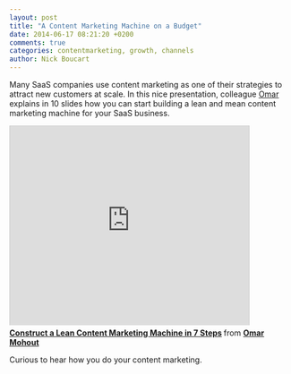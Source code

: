 ```yaml
---
layout: post
title: "A Content Marketing Machine on a Budget"
date: 2014-06-17 08:21:20 +0200
comments: true
categories: contentmarketing, growth, channels
author: Nick Boucart
---
```

Many SaaS companies use content marketing as one of their strategies to attract new customers at scale. In this nice presentation, colleague [Omar](https://twitter.com/omohout) explains in 10 slides how you can start building a lean and mean content marketing machine for your SaaS business.

<iframe src="http://www.slideshare.net/slideshow/embed_code/35949433?rel=0" width="427" height="356" frameborder="0" marginwidth="0" marginheight="0" scrolling="no" style="border:1px solid #CCC; border-width:1px 1px 0; margin-bottom:5px; max-width: 100%;" allowfullscreen> </iframe> <div style="margin-bottom:5px"> <strong> <a href="https://www.slideshare.net/omohout/lean-content-marketing-machine" title="Construct a Lean Content Marketing Machine in 7 Steps" target="_blank">Construct a Lean Content Marketing Machine in 7 Steps</a> </strong> from <strong><a href="http://www.slideshare.net/omohout" target="_blank">Omar Mohout</a></strong> </div>

Curious to hear how you do your content marketing.